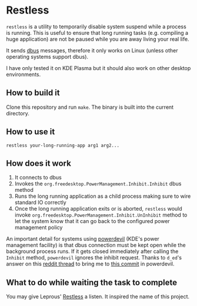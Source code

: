 # Restless

`restless` is a utility to temporarily disable system suspend while a process
is running. This is useful to ensure that long running tasks (e.g. compiling a
huge application) are not be paused while you are away living your real life.

It sends [dbus](https://www.freedesktop.org/wiki/Software/dbus/) messages,
therefore it only works on Linux (unless other operating systems support dbus).

I have only tested it on KDE Plasma but it should also work on other desktop
environments.

## How to build it

Clone this repository and run `make`. The binary is built into the current
directory.

## How to use it

`restless your-long-running-app arg1 arg2...`

## How does it work

1. It connects to dbus
1. Invokes the `org.freedesktop.PowerManagement.Inhibit.Inhibit` dbus method
1. Runs the long running application as a child process making sure to wire
   standard IO correctly
1. Once the long running application exits or is aborted, `restless` would
   invoke `org.freedesktop.PowerManagement.Inhibit.UnInhibit` method to let the
   system know that it can go back to the configured power management policy

An important detail for systems using
[powerdevil](https://github.com/KDE/powerdevil) (KDE's power management
facility) is that dbus connection must be kept open while the background
process runs. If it gets closed immediately after calling the `Inhibit` method,
`powerdevil` ignores the inhibit request. Thanks to `d_ed`'s answer on this
[reddit
thread](https://www.reddit.com/r/kde/comments/hruubo/unable_to_inhibit_suspend/)
to bring me to [this
commit](https://github.com/KDE/powerdevil/commit/d21102cc6c7a4db204a29f376ce5eb316ef57a6e)
in powerdevil.

## What to do while waiting the task to complete

You may give Leprous' [Restless](https://www.youtube.com/watch?v=986iAyQpr1U) a
listen. It inspired the name of this project.
